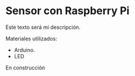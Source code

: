 # Sensor con Raspberry Pi

Este texto será mi descripción.

Materiales utilizados:

 - Arduino.
 - LED
 
 En construcción
 
